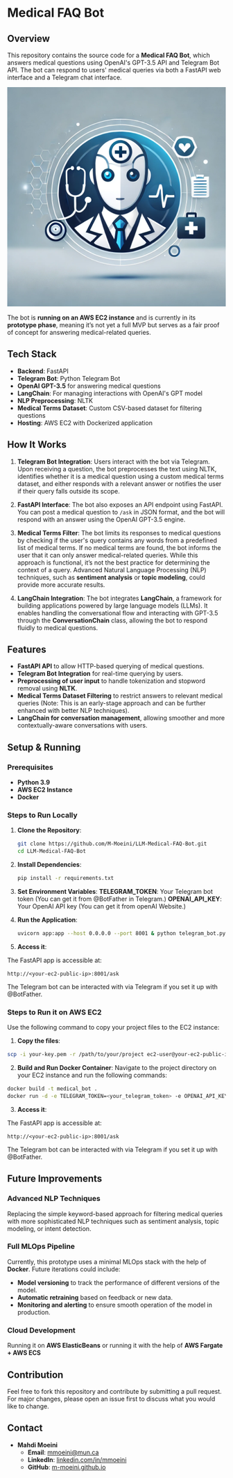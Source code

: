 # Medical FAQ Bot

## Overview

This repository contains the source code for a **Medical FAQ Bot**, which answers medical questions using OpenAI's GPT-3.5 API and Telegram Bot API. The bot can respond to users' medical queries via both a FastAPI web interface and a Telegram chat interface.

[![Medical Bot FAQ Preview](https://github.com/M-Moeini/LLM-Medical-FAQ-Bot/blob/main/medicalbotimg.webp)](https://github.com/M-Moeini/LLM-Medical-FAQ-Bot/issues/1)


The bot is **running on an AWS EC2 instance** and is currently in its **prototype phase**, meaning it’s not yet a full MVP but serves as a fair proof of concept for answering medical-related queries.

## Tech Stack
- **Backend**: FastAPI
- **Telegram Bot**: Python Telegram Bot
- **OpenAI GPT-3.5** for answering medical questions
- **LangChain**: For managing interactions with OpenAI's GPT model
- **NLP Preprocessing**: NLTK
- **Medical Terms Dataset**: Custom CSV-based dataset for filtering questions
- **Hosting**: AWS EC2 with Dockerized application


## How It Works

1. **Telegram Bot Integration**: Users interact with the bot via Telegram. Upon receiving a question, the bot preprocesses the text using NLTK, identifies whether it is a medical question using a custom medical terms dataset, and either responds with a relevant answer or notifies the user if their query falls outside its scope.
   
2. **FastAPI Interface**: The bot also exposes an API endpoint using FastAPI. You can post a medical question to `/ask` in JSON format, and the bot will respond with an answer using the OpenAI GPT-3.5 engine.

3. **Medical Terms Filter**: The bot limits its responses to medical questions by checking if the user's query contains any words from a predefined list of medical terms. If no medical terms are found, the bot informs the user that it can only answer medical-related queries. While this approach is functional, it’s not the best practice for determining the context of a query. Advanced Natural Language Processing (NLP) techniques, such as **sentiment analysis** or **topic modeling**, could provide more accurate results.

4. **LangChain Integration**: The bot integrates **LangChain**, a framework for building applications powered by large language models (LLMs). It enables handling the conversational flow and interacting with GPT-3.5 through the **ConversationChain** class, allowing the bot to respond fluidly to medical questions.


## Features

- **FastAPI API** to allow HTTP-based querying of medical questions.
- **Telegram Bot Integration** for real-time querying by users.
- **Preprocessing of user input** to handle tokenization and stopword removal using **NLTK**.
- **Medical Terms Dataset Filtering** to restrict answers to relevant medical queries (Note: This is an early-stage approach and can be further enhanced with better NLP techniques).
- **LangChain for conversation management**, allowing smoother and more contextually-aware conversations with users.


## Setup & Running

### Prerequisites

- **Python 3.9**
- **AWS EC2 Instance**
- **Docker**

### Steps to Run Locally

1. **Clone the Repository**:
   ```bash
   git clone https://github.com/M-Moeini/LLM-Medical-FAQ-Bot.git
   cd LLM-Medical-FAQ-Bot


2. **Install Dependencies**:
   ```bash
   pip install -r requirements.txt
   

3. **Set Environment Variables**:
   **TELEGRAM_TOKEN**: Your Telegram bot token (You can get it from @BotFather in Telegram.)
   **OPENAI_API_KEY**: Your OpenAI API key (You can get it from openAI Website.)

4. **Run the Application**:
   ```bash
   uvicorn app:app --host 0.0.0.0 --port 8001 & python telegram_bot.py

5. **Access it**:

The FastAPI app is accessible at:
```
http://<your-ec2-public-ip>:8001/ask
```

The Telegram bot can be interacted with via Telegram if you set it up with @BotFather.




### Steps to Run it on AWS EC2

Use the following command to copy your project files to the EC2 instance:

1. **Copy the files**:
```bash
scp -i your-key.pem -r /path/to/your/project ec2-user@your-ec2-public-ip:/home/ec2-user
```

2. **Build and Run Docker Container**:
Navigate to the project directory on your EC2 instance and run the following commands:

```bash
docker build -t medical_bot .
docker run -d -e TELEGRAM_TOKEN=<your_telegram_token> -e OPENAI_API_KEY=<your_openai_key> -p 8001:8001 medical_bot
```

3. **Access it**:

The FastAPI app is accessible at:
```
http://<your-ec2-public-ip>:8001/ask
```

The Telegram bot can be interacted with via Telegram if you set it up with @BotFather.


## Future Improvements

### Advanced NLP Techniques

Replacing the simple keyword-based approach for filtering medical queries with more sophisticated NLP techniques such as sentiment analysis, topic modeling, or intent detection.

### Full MLOps Pipeline

Currently, this prototype uses a minimal MLOps stack with the help of **Docker**. Future iterations could include:

- **Model versioning** to track the performance of different versions of the model.
- **Automatic retraining** based on feedback or new data.
- **Monitoring and alerting** to ensure smooth operation of the model in production.

### Cloud Development
   Running it on **AWS ElasticBeans** or running it with the help of **AWS Fargate + AWS ECS**


## Contribution
Feel free to fork this repository and contribute by submitting a pull request. For major changes, please open an issue first to discuss what you would like to change.

## Contact
- **Mahdi Moeini**
  - **Email**: [mmoeini@mun.ca](mailto:mmoeini@mun.ca)
  - **LinkedIn**: [linkedin.com/in/mmoeini](https://linkedin.com/in/mmoeini)
  - **GitHub**: [m-moeini.github.io](https://m-moeini.github.io)


   
